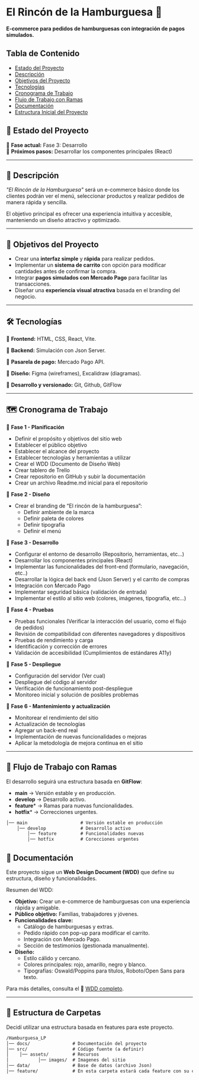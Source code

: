 # **El Rincón de la Hamburguesa 🍔**  
**E-commerce para pedidos de hamburguesas con integración de pagos simulados.**  

## Tabla de Contenido
- [Estado del Proyecto](#estado-del-proyecto)
- [Descripción](#descripción)
- [Objetivos del Proyecto](#objetivos-del-proyecto)
- [Tecnologías](#tecnologías)
- [Cronograma de Trabajo](#cronograma-de-trabajo)
- [Flujo de Trabajo con Ramas](#flujo-de-trabajo-con-ramas)
- [Documentación](#documentación)
- [Estructura Inicial del Proyecto](#estructura-inicial-del-proyecto)




## 🚀 **Estado del Proyecto**  
📌 **Fase actual:** Fase 3: Desarrollo  
📌 **Próximos pasos:** Desarrollar los componentes principales (React)  

---

## 📖 **Descripción**  
*"El Rincón de la Hamburguesa"* será un e-commerce básico donde los clientes podrán ver el menú, seleccionar productos y realizar pedidos de manera rápida y sencilla.  

El objetivo principal es ofrecer una experiencia intuitiva y accesible, manteniendo un diseño atractivo y optimizado.  

---

## 🎯 **Objetivos del Proyecto**  

- Crear una **interfaz simple** y **rápida** para realizar pedidos.  
- Implementar un **sistema de carrito** con opción para modificar cantidades antes de confirmar la compra.  
- Integrar **pagos simulados con Mercado Pago** para facilitar las transacciones.  
- Diseñar una **experiencia visual atractiva** basada en el branding del negocio.  

---

## 🛠️ **Tecnologías**  

🔹 **Frontend:** HTML, CSS, React, Vite.  

🔹 **Backend:** Simulación con Json Server.  

🔹 **Pasarela de pago:** Mercado Pago API. 

🔹 **Diseño:** Figma (wireframes), Excalidraw (diagramas).

🔹 **Desarrollo y versionado:** Git, Github, GitFlow


---

## 🗺️ **Cronograma de Trabajo**  

🔹 **Fase 1 - Planificación**  

- Definir el propósito y objetivos del sitio web
- Establecer el público objetivo
- Establecer el alcance del proyecto
- Establecer tecnologías y herramientas a utilizar
- Crear el WDD (Documento de Diseño Web)
- Crear tablero de Trello
- Crear repositorio en GitHub y subir la documentación
- Crear un archivo Readme.md inicial para el repositorio


🔹 **Fase 2 - Diseño**

- Crear el branding de “El rincón de la hamburguesa”:
    - Definir ambiente de la marca
    - Definir paleta de colores
    - Definir tipografía
    - Definir el menú


🔹 **Fase 3 - Desarrollo**

- Configurar el entorno de desarrollo (Repositorio, herramientas, etc…)
- Desarrollar los componentes principales (React)
- Implementar las funcionalidades del front-end (formulario, navegación, etc..)
- Desarrollar la lógica del back end (Json Server) y el carrito de compras
- Integración con Mercado Pago
- Implementar seguridad básica (validación de entrada)
- Implementar el estilo al sitio web (colores, imágenes, tipografía, etc…)


🔹 **Fase 4 - Pruebas**

- Pruebas funcionales (Verificar la interacción del usuario, como el flujo de pedidos)
- Revisión de compatibilidad con diferentes navegadores y dispositivos
- Pruebas de rendimiento y carga
- Identificación y corrección de errores
- Validación de accesibilidad (Cumplimientos de estándares A11y)


🔹 **Fase 5 - Despliegue**

- Configuración del servidor (Ver cual)
- Despliegue del código al servidor
- Verificación de funcionamiento post-despliegue
- Monitoreo inicial y solución de posibles problemas


🔹 **Fase 6 - Mantenimiento y actualización**

- Monitorear el rendimiento del sitio
- Actualización de tecnologías
- Agregar un back-end real
- Implementación de nuevas funcionalidades o mejoras
- Aplicar la metodología de mejora continua en el sitio




---

## 🚀 **Flujo de Trabajo con Ramas**  

El desarrollo seguirá una estructura basada en **GitFlow**:  

- **main** → Versión estable y en producción.  
- **develop** → Desarrollo activo.  
- **feature*** → Ramas para nuevas funcionalidades.  
- **hotfix*** → Correcciones urgentes.  

```txt
│── main                    # Versión estable en producción  
    │── develop             # Desarrollo activo  
        │── feature         # Funcionalidades nuevas
        │── hotfix          # Corecciones urgentes 

```

## 📜 Documentación  

Este proyecto sigue un **Web Design Document (WDD)** que define su estructura, diseño y funcionalidades.  

Resumen del WDD:  
- **Objetivo:** Crear un e-commerce de hamburguesas con una experiencia rápida y amigable.  
- **Público objetivo:** Familias, trabajadores y jóvenes.  
- **Funcionalidades clave:**  
  - Catálogo de hamburguesas y extras.  
  - Pedido rápido con pop-up para modificar el carrito.  
  - Integración con Mercado Pago.  
  - Sección de testimonios (gestionada manualmente).  
- **Diseño:**  
  - Estilo cálido y cercano.  
  - Colores principales: rojo, amarillo, negro y blanco.  
  - Tipografías: Oswald/Poppins para títulos, Roboto/Open Sans para texto.  

Para más detalles, consulta el 📄 [WDD completo](/docs/WDD%20-%20El%20Rincón%20de%20la%20hamburguesa%20.pdf).



___
## 📂 **Estructura de Carpetas**  

Decidí utilizar una estructura basada en features para este proyecto.


```txt
/Hamburguesa_LP
│── docs/                # Documentación del proyecto   
│── src/                 # Código fuente (a definir) 
│    │── assets/         # Recursos
│           │── images/  # Imagenes del sitio
│── data/                # Base de datos (archivo Json)
│── feature/             # En esta carpeta estará cada feature con su carpeta propia